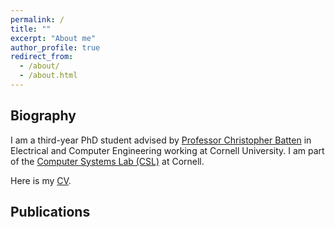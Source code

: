 ```yaml
---
permalink: /
title: ""
excerpt: "About me"
author_profile: true
redirect_from:
  - /about/
  - /about.html
---
```


## Biography

I am a third-year PhD student advised by [Professor Christopher
Batten](http://www.csl.cornell.edu/~cbatten/) in Electrical and Computer
Engineering working at Cornell University. I am part of the [Computer Systems
Lab (CSL)](http://www.csl.cornell.edu) at Cornell.

Here is my [CV](files/tuan-ta-full-cv.pdf).

## Publications
